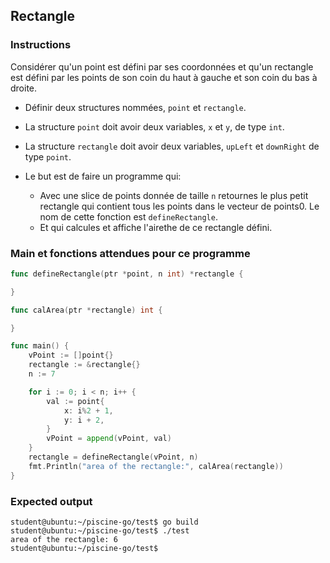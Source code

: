 ## Rectangle

### Instructions

Considérer qu'un point est défini par ses coordonnées et qu'un rectangle est défini par les points de son coin du haut à gauche et son coin du bas à droite.

- Définir deux structures nommées, `point` et `rectangle`.

- La structure `point` doit avoir deux variables, `x` et `y`, de type `int`.

- La structure `rectangle` doit avoir deux variables, `upLeft` et `downRight` de type `point`.

- Le but est de faire un programme qui:
  - Avec une slice de points donnée de taille `n` retournes le plus petit rectangle qui contient tous les points dans le vecteur de points0. Le nom de cette fonction est `defineRectangle`.
  - Et qui calcules et affiche l'airethe de ce rectangle défini.

### Main et fonctions attendues pour ce programme

```go
func defineRectangle(ptr *point, n int) *rectangle {

}

func calArea(ptr *rectangle) int {

}

func main() {
	vPoint := []point{}
	rectangle := &rectangle{}
	n := 7

	for i := 0; i < n; i++ {
		val := point{
			x: i%2 + 1,
			y: i + 2,
		}
		vPoint = append(vPoint, val)
	}
	rectangle = defineRectangle(vPoint, n)
	fmt.Println("area of the rectangle:", calArea(rectangle))
}
```

### Expected output

```console
student@ubuntu:~/piscine-go/test$ go build
student@ubuntu:~/piscine-go/test$ ./test
area of the rectangle: 6
student@ubuntu:~/piscine-go/test$
```
